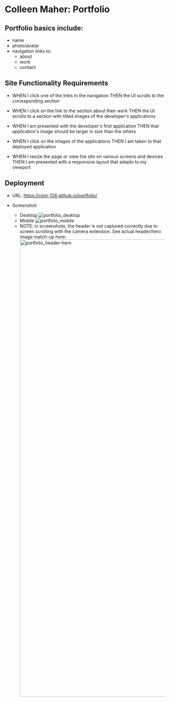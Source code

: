 # Colleen Maher: Portfolio

## Portfolio basics include:
- name
- photo/avatar
- navigation links to:
    - about
    - work
    - contact

## Site Functionality Requirements
- WHEN I click one of the links in the navigation
THEN the UI scrolls to the corresponding section

- WHEN I click on the link to the section about their work
THEN the UI scrolls to a section with titled images of the developer's applications

- WHEN I am presented with the developer's first application
THEN that application's image should be larger in size than the others

- WHEN I click on the images of the applications
THEN I am taken to that deployed application

- WHEN I resize the page or view the site on various screens and devices
THEN I am presented with a responsive layout that adapts to my viewport

## Deployment

- URL: https://cpm-128.github.io/portfolio/

- Screenshot:
    - Desktop
        ![portfolio_desktop](https://user-images.githubusercontent.com/101371032/165010051-fa339736-6c57-48c0-8f54-8811e6c5e7f9.png)
    - Mobile
       ![portfolio_mobile](https://user-images.githubusercontent.com/101371032/165010121-6208a81d-3a54-4c84-b1b3-6fd92cd81a11.png)
    - NOTE: in screenshots, the header is not captured correctly due to screen scrolling with the camera extension. See actual header/hero image match-up here:
        <img width="1440" alt="portfolio_header-hero" src="https://user-images.githubusercontent.com/101371032/165010178-dc82b414-ac8c-4b71-a190-d5ed211e8949.png">

